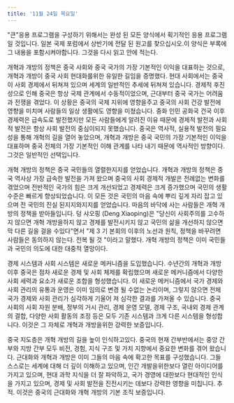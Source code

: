 ```yaml
---
title: '11월 24일 목요일'
---
```

"큰"응용 프로그램을 구성하기 위해서는 완성 된 모든 양식에서 획기적인 응용 프로그램 일 것입니다. 일본 국제 포럼에서 상반기에 전달 된 원고를 찾으십시오.이 양식은 부록에 그 내용을 포함시켜야합니다. 그것을 다시 읽고 안에 적는다.

개혁과 개방의 정책은 중국 사회와 중국 국가의 가장 기본적인 이익을 대표하는 것으로, 개혁과 개방이 중국 사회 현대화를위한 유일한 길임을 증명했다. 현대 사회에서는 중국이 사회 경제에서 뒤쳐져 있으며 세계의 일반적인 추세에 뒤쳐져 있습니다. 경제적 후진성으로 인해 중국은 항상 국제 관계에서 수동적이었으며, 근대부터 중국 국가는 어려움과 전쟁을 겪었다. 이 상황은 중국의 국제 지위에 영향을주고 중국의 사회 건강 발전에 영향을 미치며 사람들의 일상 생활에도 영향을 미쳤습니다. 중화 인민 공화국 건국 이후 경제력은 급속도로 발전했지만 모든 사람들에게 알려진 이유 때문에 경제적 발전과 사회적 발전은 항상 사회 발전의 중심이되지 못했습니다. 중국은 역사적, 실용적 발전의 필요성을 통해 개혁의 길을 열어 놓았으며, 개혁과 개방은 중국 국민의 가장 기본적인 이익을 대표하며 중국 전체의 가장 기본적인 이해 관계를 나타 내기 때문에 역사적인 방향이다. 그것은 일반적인 선택입니다.

개혁 개방의 정책은 중국 국민들의 열렬한지지를 얻었습니다. 개혁과 개방의 정책은 중국 역사상 가장 급속한 발전을 가져 왔으며 중국의 사회 경제적 개발은 전례없는 변화를 겪었으며 전반적인 국가의 힘은 크게 개선되었고 경제력은 크게 증가했으며 국민의 생활 수준은 빠르게 향상되었습니다. 이 모든 것은 국민의 마음 속에 뿌리 깊게 자리 잡고 있으며 전 국민의 진실 된지지와지지를 얻었습니다. 마음의 바닥에 사는 사람들은 개혁 개방의 정책을 받아들입니다. 덩 샤오핑 (Deng Xiaoping)은 "당신이 사회주의를 고수하지 않으면 개혁 개방을하지 않고 경제를 발전시키지 않고 국민의 삶을 개선하지 않으면 막 다른 길을 걸을 수있다"면서 "제 3 기 본회의 이후의 노선과 원칙, 정책을 바꾸려면 사람들은 동의하지 않는다. 전복 될 것 "이라고 말했다. 개혁 개방의 정책은 이미 국민들과 국민의 의도에 대한 대중적 열망이다.

경제 시스템과 사회 시스템은 새로운 메커니즘을 도입했습니다. 수년간의 개혁과 개방 이후 중국은 점차 새로운 경제 및 사회 체제를 확립했으며 새로운 메커니즘에서 다양한 사회 세력과 요소가 새로운 조합을 형성했습니다. 이 새로운 메커니즘에서 국가 경제와 사회 관리의 유통과 운영은 이미 임의로 변경 될 수없는 논리이며, 그렇지 않으면 전체 국가 경제와 사회 관리가 심각하게 기울어 져 심각한 결과를 가져올 수 있습니다. 중국 사회의 사회 자원 분배, 정부의 거시 관리, 경제 운영 모델, 경제 구조, 국내외 경제 관계의 결합, 다양한 사회 활동의 조정 등은 모두 기존 시스템과 크게 다른 시스템을 형성합니다. 이것은 그 자체로 개혁과 개방을위한 강력한 보증입니다.

중국 지도층은 개혁 개방의 길을 높이 인식하고있다. 중국의 현재 간부반에서는 중앙 간부와 지방 간부 모두 비전, 경험, 지식 구조 및 가치 지향에서 중요한 변화를 겪어 왔습니다. 근대화와 개혁과 개방은 이미 그들의 마음 속에 확고한 목표를 구성했습니다. 그들 스스로는 세계에 대해 더 깊이 이해하고 있으며, 인간 개발을위한보다 열린 아이디어를 가지고 있으며, 현대 과학 지식을 더 잘 파악하고, 국가 경영에 대한보다 현대적인 인식을 가지고 있으며, 경제 및 사회 발전을 진전시키는 데보다 강력한 영향을 미칩니다. 추적. 이것은 중국의 근대화와 개혁 개방의 기본 조직 보증입니다.

